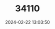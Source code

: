 ---
title: "34110"
category: "Retrophyllum rospigliosii"
draft: false
date: 2024-02-22 13:03:50
languages:
  Spanish; Castilian: ["Diablo Fuerte", "Pino Criollo", "Pino de Monte", "Pino Real", "Pino Romero", "Pino Romerón", "Romerillo Fino", "Romerillo Rojo", "Saucecillo", "Pino Hayuelo"]
---